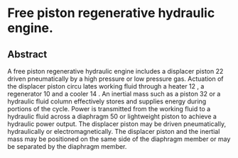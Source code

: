 # Free piston regenerative hydraulic engine.

## Abstract
A free piston regenerative hydraulic engine includes a displacer piston 22 driven pneumatically by a high pressure or low pressure gas. Actuation of the displacer piston circu lates working fluid through a heater 12 , a regenerator 10 and a cooler 14 . An inertial mass such as a piston 32 or a hydraulic fluid column effectively stores and supplies energy during portions of the cycle. Power is transmitted from the working fluid to a hydraulic fluid across a diaphragm 50 or lightweight piston to achieve a hydraulic power output. The displacer piston may be driven pneumatically, hydraulically or electromagnetically. The displacer piston and the inertial mass may be positioned on the same side of the diaphragm member or may be separated by the diaphragm member.